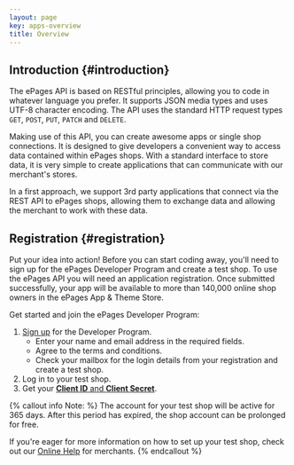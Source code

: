 ```yaml
---
layout: page
key: apps-overview
title: Overview
---
```


## Introduction {#introduction}

The ePages API is based on RESTful principles, allowing you to code in whatever language you prefer.
It supports JSON media types and uses UTF-8 character encoding.
The API uses the standard HTTP request types `GET`, `POST`, `PUT`, `PATCH` and `DELETE`.

Making use of this API, you can create awesome apps or single shop connections.
It is designed to give developers a convenient way to access data contained within ePages shops.
With a standard interface to store data, it is very simple to create applications that can communicate with our merchant's stores.

In a first approach, we support 3rd party applications that connect via the REST API to ePages shops, allowing them to exchange data and allowing the merchant to work with these data.

## Registration {#registration}

Put your idea into action!
Before you can start coding away, you'll need to sign up for the ePages Developer Program and create a test shop.
To use the ePages API you will need an application registration.
Once submitted successfully, your app will be available to more than 140,000 online shop owners in the ePages App & Theme Store.

Get started and join the ePages Developer Program:

1. [Sign up](http://www.epages.cloud/developer/) for the Developer Program.
    * Enter your name and email address in the required fields.
    * Agree to the terms and conditions.
    * Check your mailbox for the login details from your registration and create a test shop.
2. Log in to your test shop.
3. Get your [**Client ID** and **Client Secret**](page:apps-create#get-your-credentials).

{% callout info Note: %}
The account for your test shop will be active for 365 days.
After this period has expired, the shop account can be prolonged for free.

If you're eager for more information on how to set up your test shop, check out our [Online Help](https://www.online-help-center.com/) for merchants.
{% endcallout %}
